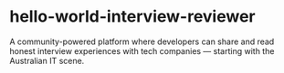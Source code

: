 # hello-world-interview-reviewer
A community-powered platform where developers can share and read honest interview experiences with tech companies — starting with the Australian IT scene.
